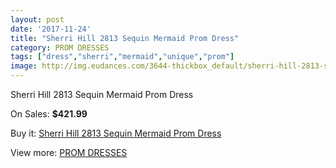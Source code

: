 ```yaml
---
layout: post
date: '2017-11-24'
title: "Sherri Hill 2813 Sequin Mermaid Prom Dress"
category: PROM DRESSES
tags: ["dress","sherri","mermaid","unique","prom"]
image: http://img.eudances.com/3644-thickbox_default/sherri-hill-2813-sequin-mermaid-prom-dress.jpg
---
```

Sherri Hill 2813 Sequin Mermaid Prom Dress

On Sales: **$421.99**
<a href="https://www.eudances.com/en/prom-dresses/1220-sherri-hill-2813-sequin-mermaid-prom-dress.html"><amp-img layout="responsive" width="600" height="600" src="//img.eudances.com/3644-thickbox_default/sherri-hill-2813-sequin-mermaid-prom-dress.jpg" alt="Sherri Hill 2813 Sequin Mermaid Prom Dress 0" /></a>
<a href="https://www.eudances.com/en/prom-dresses/1220-sherri-hill-2813-sequin-mermaid-prom-dress.html"><amp-img layout="responsive" width="600" height="600" src="//img.eudances.com/3648-thickbox_default/sherri-hill-2813-sequin-mermaid-prom-dress.jpg" alt="Sherri Hill 2813 Sequin Mermaid Prom Dress 1" /></a>
<a href="https://www.eudances.com/en/prom-dresses/1220-sherri-hill-2813-sequin-mermaid-prom-dress.html"><amp-img layout="responsive" width="600" height="600" src="//img.eudances.com/3647-thickbox_default/sherri-hill-2813-sequin-mermaid-prom-dress.jpg" alt="Sherri Hill 2813 Sequin Mermaid Prom Dress 2" /></a>
<a href="https://www.eudances.com/en/prom-dresses/1220-sherri-hill-2813-sequin-mermaid-prom-dress.html"><amp-img layout="responsive" width="600" height="600" src="//img.eudances.com/3646-thickbox_default/sherri-hill-2813-sequin-mermaid-prom-dress.jpg" alt="Sherri Hill 2813 Sequin Mermaid Prom Dress 3" /></a>
<a href="https://www.eudances.com/en/prom-dresses/1220-sherri-hill-2813-sequin-mermaid-prom-dress.html"><amp-img layout="responsive" width="600" height="600" src="//img.eudances.com/3645-thickbox_default/sherri-hill-2813-sequin-mermaid-prom-dress.jpg" alt="Sherri Hill 2813 Sequin Mermaid Prom Dress 4" /></a>

Buy it: [Sherri Hill 2813 Sequin Mermaid Prom Dress](https://www.eudances.com/en/prom-dresses/1220-sherri-hill-2813-sequin-mermaid-prom-dress.html "Sherri Hill 2813 Sequin Mermaid Prom Dress")

View more: [PROM DRESSES](https://www.eudances.com/en/13-prom-dresses "PROM DRESSES")